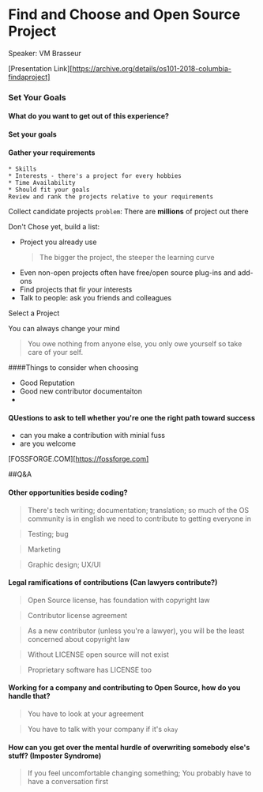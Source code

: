 # Find and Choose and Open Source Project
Speaker: VM Brasseur

[Presentation Link][https://archive.org/details/os101-2018-columbia-findaproject]

### Set Your Goals

#### What do you want to get out of this experience?

#### Set your goals

#### Gather your requirements
	* Skills
	* Interests - there's a project for every hobbies 
	* Time Availability
	* Should fit your goals
	Review and rank the projects relative to your requirements

Collect candidate projects
`problem`: There are **millions** of project out there

Don't Chose yet, build a list:
 * Project you already use
	> The bigger the project, the steeper the learning curve
 * Even non-open projects often have free/open source plug-ins and add-ons
 * Find projects that fir your interests
 * Talk to people: ask you friends and colleagues

Select a Project

You can always change your mind

> You owe nothing from anyone else, you only owe yourself so take care of your self.

####Things to consider when choosing
- Good Reputation
- Good new contributor documentaiton
- 

#### QUestions to ask to tell whether you're one the right path toward success
- can you make a contribution with minial fuss
- are you welcome

[FOSSFORGE.COM][https://fossforge.com]

##Q&A

#### Other opportunities beside coding?
> There's tech writing; documentation; translation; so much of the OS community is in english we need to contribute to getting everyone in

> Testing; bug

> Marketing

> Graphic design; UX/UI

#### Legal ramifications of contributions (Can lawyers contribute?)
> Open Source license, has foundation with copyright law

> Contributor license agreement

> As a new contributor (unless you're a lawyer), you will be the least concerned about copyright law

> Without LICENSE open source will not exist

> Proprietary software has LICENSE too

#### Working for a company and contributing to Open Source, how do you handle that?
> You have to look at your agreement

> You have to talk with your company if it's `okay` 

#### How can you get over the mental hurdle of overwriting somebody else's stuff? (Imposter Syndrome)
> If you feel uncomfortable changing something; You probably have to have a conversation first
